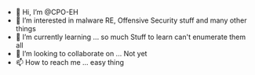 - 👋 Hi, I’m @CPO-EH
- 👀 I’m interested in malware RE, Offensive Security stuff and many other things
- 🌱 I’m currently learning ... so much Stuff to learn can't enumerate them all
- 💞️ I’m looking to collaborate on ... Not yet
- 📫 How to reach me ... easy thing

<!---
CPO-EH/CPO-EH is a ✨ special ✨ repository because its `README.md` (this file) appears on your GitHub profile.
You can click the Preview link to take a look at your changes.
--->
